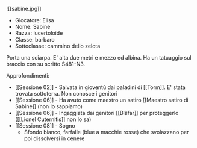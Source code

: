 ![[sabine.jpg]]

- Giocatore: Elisa
- Nome: Sabine
- Razza: lucertoloide
- Classe: barbaro 
- Sottoclasse: cammino dello zelota

Porta una sciarpa. E' alta due metri e mezzo ed albina.
Ha un tatuaggio sul braccio con su scritto S481-N3.

Approfondimenti:
- [[Sessione 02]] - Salvata in gioventù dai paladini di [[Torm]]. E' stata trovata sottoterra. Non conosce i genitori
- [[Sessione 06]] - Ha avuto come maestro un satiro [[Maestro satiro di Sabine]] (non lo sappiamo)
- [[Sessione 06]] - Ingaggiata dai genitori [[Blàfar]] per proteggerlo ([[Lionel Cuternitis]] non lo sa)
- [[Sessione 08]] - Sogno
	- Sfondo bianco, farfalle (blue a macchie rosse) che svolazzano per poi dissolversi in cenere